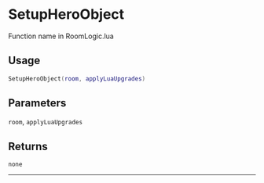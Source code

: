 # SetupHeroObject
Function name in RoomLogic.lua
## Usage
```lua
SetupHeroObject(room, applyLuaUpgrades)
```
## Parameters
`room`, `applyLuaUpgrades`
## Returns
`none`

---